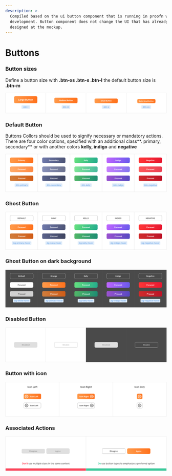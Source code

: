 ```yaml
---
description: >-
  Compiled based on the ui button component that is running in proofn web app
  development. Button component does not change the UI that has already been
  designed at the mockup.
---
```


# Buttons

### **Button sizes**

Define a button size with **.btn-xs .btn-s .btn-l** the default button size is **.btn-m**

![](.gitbook/assets/button-size.png)

### **Default Button**

Buttons Collors should be used to signify necessary or mandatory actions. There are four color options, specified with an additional class**. primary, secondary** or with another colors **kelly, indigo** and **negative**

![](.gitbook/assets/default-button.png)

### **Ghost Button**

![](.gitbook/assets/ghost-button.png)

### **Ghost Button on dark background**

![](.gitbook/assets/dark-background.png)

### **Disabled Button**

![](.gitbook/assets/disabled-button.png)

### **Button with icon**

![](.gitbook/assets/button-with-icon.png)

### **Associated Actions**

![](.gitbook/assets/ass-actins.png)

